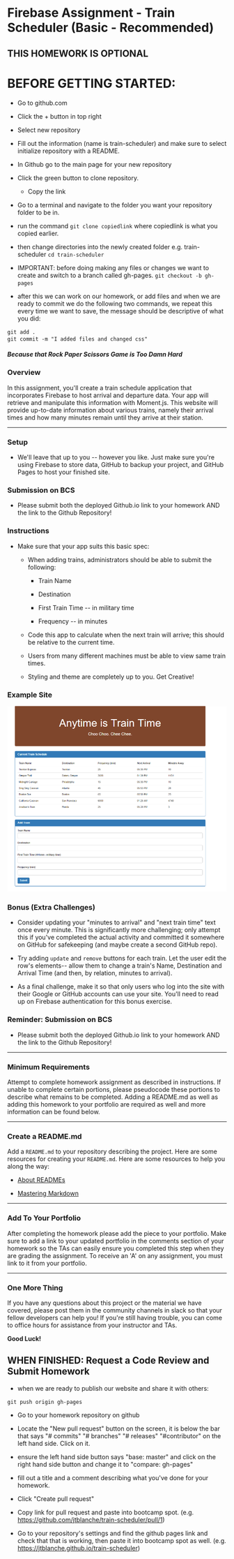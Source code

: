 # Firebase Assignment - Train Scheduler (Basic - Recommended)

## THIS HOMEWORK IS OPTIONAL

# BEFORE GETTING STARTED:

* Go to github.com

* Click the + button in top right

* Select new repository

* Fill out the information (name is train-scheduler) and make sure to select initialize repository with a README.

* In Github go to the main page for your new repository

* Click the green button to clone repository.

    * Copy the link

* Go to a terminal and navigate to the folder you want your repository folder to be in.

* run the command ```git clone copiedlink``` where copiedlink is what you copied earlier.

* then change directories into the newly created folder e.g. train-scheduler  ```cd train-scheduler```

* IMPORTANT: before doing making any files or changes we want to create and switch to a branch called gh-pages. ```git checkout -b gh-pages```

* after this we can work on our homework, or add files and when we are ready to commit we do the following two commands, we repeat this every time we want to save, the message should be descriptive of what you did:
```
git add .
git commit -m "I added files and changed css"
```

##### _Because that Rock Paper Scissors Game is Too Damn Hard_

### Overview

In this assignment, you'll create a train schedule application that incorporates Firebase to host arrival and departure data. Your app will retrieve and manipulate this information with Moment.js. This website will provide up-to-date information about various trains, namely their arrival times and how many minutes remain until they arrive at their station.

- - -

### Setup

* We'll leave that up to you -- however you like. Just make sure you're using Firebase to store data, GitHub to backup your project, and GitHub Pages to host your finished site.

### Submission on BCS

* Please submit both the deployed Github.io link to your homework AND the link to the Github Repository!

### Instructions

* Make sure that your app suits this basic spec:
  
  * When adding trains, administrators should be able to submit the following:
    
    * Train Name
    
    * Destination 
    
    * First Train Time -- in military time
    
    * Frequency -- in minutes
  
  * Code this app to calculate when the next train will arrive; this should be relative to the current time.
  
  * Users from many different machines must be able to view same train times.
  
  * Styling and theme are completely up to you. Get Creative!

### Example Site

![train homework](Train_Time_Image.png)

### Bonus (Extra Challenges)

* Consider updating your "minutes to arrival" and "next train time" text once every minute. This is significantly more challenging; only attempt this if you've completed the actual activity and committed it somewhere on GitHub for safekeeping (and maybe create a second GitHub repo).

* Try adding `update` and `remove` buttons for each train. Let the user edit the row's elements-- allow them to change a train's Name, Destination and Arrival Time (and then, by relation, minutes to arrival).

* As a final challenge, make it so that only users who log into the site with their Google or GitHub accounts can use your site. You'll need to read up on Firebase authentication for this bonus exercise.

### Reminder: Submission on BCS

* Please submit both the deployed Github.io link to your homework AND the link to the Github Repository!

- - -

### Minimum Requirements

Attempt to complete homework assignment as described in instructions. If unable to complete certain portions, please pseudocode these portions to describe what remains to be completed. Adding a README.md as well as adding this homework to your portfolio are required as well and more information can be found below.

- - -

### Create a README.md

Add a `README.md` to your repository describing the project. Here are some resources for creating your `README.md`. Here are some resources to help you along the way:

* [About READMEs](https://help.github.com/articles/about-readmes/)

* [Mastering Markdown](https://guides.github.com/features/mastering-markdown/)

- - -

### Add To Your Portfolio

After completing the homework please add the piece to your portfolio. Make sure to add a link to your updated portfolio in the comments section of your homework so the TAs can easily ensure you completed this step when they are grading the assignment. To receive an 'A' on any assignment, you must link to it from your portfolio.

- - -

### One More Thing

If you have any questions about this project or the material we have covered, please post them in the community channels in slack so that your fellow developers can help you! If you're still having trouble, you can come to office hours for assistance from your instructor and TAs.

**Good Luck!**

## WHEN FINISHED: Request a Code Review and Submit Homework

* when we are ready to publish our website and share it with others:
```
git push origin gh-pages
```

* Go to your homework repository on github

* Locate the "New pull request" button on the screen, it is below the bar that says "# commits" "# branches" "# releases" "#contributor" on the left hand side.  Click on it.

* ensure the left hand side button says "base: master" and click on the right hand side button and change it to "compare: gh-pages"

* fill out a title and a comment describing what you've done for your homework.

* Click "Create pull request"

* Copy link for pull request and paste into bootcamp spot. (e.g. https://github.com/jtblanche/train-scheduler/pull/1)

* Go to your repository's settings and find the github pages link and check that that is working, then paste it into bootcamp spot as well. (e.g. https://jtblanche.github.io/train-scheduler)